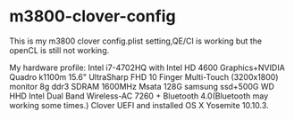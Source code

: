 # m3800-clover-config
This is my m3800 clover config.plist setting,QE/CI is working but the openCL is still not working.

My hardware profile: 
Intel i7-4702HQ with Intel HD 4600 Graphics+NVIDIA Quadro k1100m
15.6" UltraSharp FHD 10 Finger Multi-Touch (3200x1800) monitor
8g ddr3 SDRAM 1600MHz
Msata 128G samsung ssd+500G WD HHD
Intel Dual Band Wireless-AC 7260 + Bluetooth 4.0(Bluetooth may working some times.)
Clover UEFI and installed OS X Yosemite 10.10.3.
